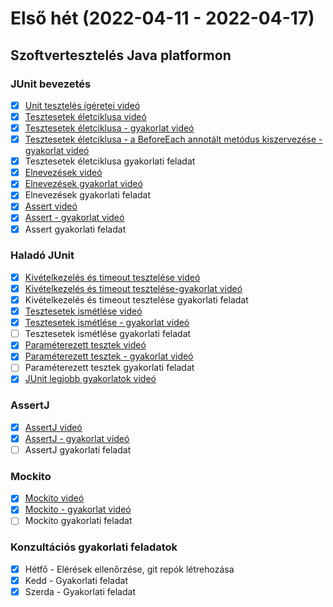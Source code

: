 # Első hét (2022-04-11 - 2022-04-17)


## Szoftvertesztelés Java platformon

### JUnit bevezetés

* [X] [Unit tesztelés ígéretei videó](https://e-learning.training360.com/courses/take/szoftverteszteles-java-platformon-2021/lessons/10611068-unit-teszteles-igeretei)
* [X] [Tesztesetek életciklusa videó](https://e-learning.training360.com/courses/take/szoftverteszteles-java-platformon-2021/lessons/10611085-tesztesetek-eletciklusa)
* [X] [Tesztesetek életciklusa - gyakorlat videó](https://e-learning.training360.com/courses/take/szoftverteszteles-java-platformon-2021/lessons/10611037-tesztesetek-eletciklusa-gyakorlat)
* [X] [Tesztesetek életciklusa - a BeforeEach annotált metódus kiszervezése - gyakorlat videó](https://e-learning.training360.com/courses/take/szoftverteszteles-java-platformon-2021/lessons/10610982-tesztesetek-eletciklusa-a-beforeeach-annotalt-metodus-kiszervezese-gyakorlat)
* [X] Tesztesetek életciklusa gyakorlati feladat
* [X] [Elnevezések videó](https://e-learning.training360.com/courses/take/szoftverteszteles-java-platformon-2021/lessons/10610984-elnevezesek)
* [X] [Elnevezések gyakorlat videó](https://e-learning.training360.com/courses/take/szoftverteszteles-java-platformon-2021/lessons/10610980-elnevezesek-gyakorlat)
* [X] Elnevezések gyakorlati feladat
* [X] [Assert videó](https://e-learning.training360.com/courses/take/szoftverteszteles-java-platformon-2021/lessons/10769684-assert)
* [X] [Assert - gyakorlat videó](https://e-learning.training360.com/courses/take/szoftverteszteles-java-platformon-2021/lessons/10769704-assert-gyakorlat)
* [X] Assert gyakorlati feladat

### Haladó JUnit
* [X] [Kivételkezelés és timeout tesztelése videó](https://e-learning.training360.com/courses/take/szoftverteszteles-java-platformon-2021/lessons/10769706-kivetelkezeles-es-timeout-tesztelese)
* [X] [Kivételkezelés és timeout tesztelése-gyakorlat videó](https://e-learning.training360.com/courses/take/szoftverteszteles-java-platformon-2021/lessons/10769707-kivetelkezeles-es-timeout-tesztelese-gyakorlat)
* [X] Kivételkezelés és timeout tesztelése gyakorlati feladat
* [X] [Tesztesetek ismétlése videó](https://e-learning.training360.com/courses/take/szoftverteszteles-java-platformon-2021/lessons/10769719-tesztesetek-ismetlese)
* [X] [Tesztesetek ismétlése - gyakorlat videó](https://e-learning.training360.com/courses/take/szoftverteszteles-java-platformon-2021/lessons/10769720-tesztesetek-ismetlese-gyakorlat)
* [ ] Tesztesetek ismétlése gyakorlati feladat
* [X] [Paraméterezett tesztek videó](https://e-learning.training360.com/courses/take/szoftverteszteles-java-platformon-2021/lessons/10769721-parameterezett-tesztek)
* [X] [Paraméterezett tesztek - gyakorlat videó](https://e-learning.training360.com/courses/take/szoftverteszteles-java-platformon-2021/lessons/10769722-parameterezett-tesztek-gyakorlat)
* [ ] Paraméterezett tesztek gyakorlati feladat
* [X] [JUnit legjobb gyakorlatok videó](https://e-learning.training360.com/courses/take/szoftverteszteles-java-platformon-2021/lessons/10769735-junit-legjobb-gyakorlatok)

### AssertJ
* [X] [AssertJ videó](https://e-learning.training360.com/courses/take/szoftverteszteles-java-platformon-2021/lessons/30464085-assertj)
* [X] [AssertJ - gyakorlat videó](https://e-learning.training360.com/courses/take/szoftverteszteles-java-platformon-2021/lessons/30464090-assertj-gyakorlat)
* [ ] AssertJ gyakorlati feladat
### Mockito
* [X] [Mockito videó](https://e-learning.training360.com/courses/take/szoftverteszteles-java-platformon-2021/lessons/30464183-mockito)
* [X] [Mockito - gyakorlat videó](https://e-learning.training360.com/courses/take/szoftverteszteles-java-platformon-2021/lessons/30464187-mockito-gyakorlat)
* [ ] Mockito gyakorlati feladat

### Konzultációs gyakorlati feladatok
* [X] Hétfő - Elérések ellenőrzése, git repók létrehozása
* [X] Kedd - Gyakorlati feladat
* [X] Szerda - Gyakorlati feladat
